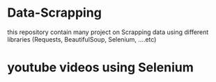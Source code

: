 # Data-Scrapping
this repository contain many project on Scrapping data using different libraries (Requests, BeautifulSoup, Selenium, ....etc) 


<h1> youtube videos using Selenium</h>
